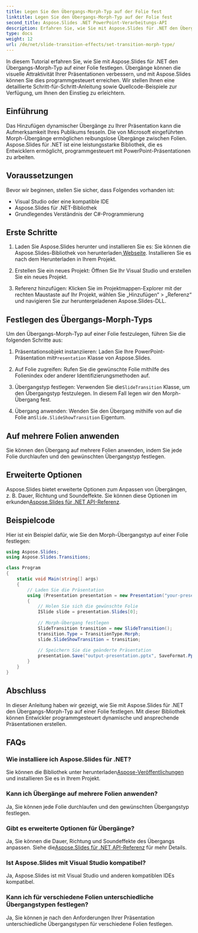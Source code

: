 ```yaml
---
title: Legen Sie den Übergangs-Morph-Typ auf der Folie fest
linktitle: Legen Sie den Übergangs-Morph-Typ auf der Folie fest
second_title: Aspose.Slides .NET PowerPoint-Verarbeitungs-API
description: Erfahren Sie, wie Sie mit Aspose.Slides für .NET den Übergangs-Morph-Typ auf Folien festlegen. Schritt-für-Schritt-Anleitung mit Codebeispielen. Werten Sie jetzt Ihre Präsentationen auf!
type: docs
weight: 12
url: /de/net/slide-transition-effects/set-transition-morph-type/
---
```

In diesem Tutorial erfahren Sie, wie Sie mit Aspose.Slides für .NET den Übergangs-Morph-Typ auf einer Folie festlegen. Übergänge können die visuelle Attraktivität Ihrer Präsentationen verbessern, und mit Aspose.Slides können Sie dies programmgesteuert erreichen. Wir stellen Ihnen eine detaillierte Schritt-für-Schritt-Anleitung sowie Quellcode-Beispiele zur Verfügung, um Ihnen den Einstieg zu erleichtern.

## Einführung
Das Hinzufügen dynamischer Übergänge zu Ihrer Präsentation kann die Aufmerksamkeit Ihres Publikums fesseln. Die von Microsoft eingeführten Morph-Übergänge ermöglichen reibungslose Übergänge zwischen Folien. Aspose.Slides für .NET ist eine leistungsstarke Bibliothek, die es Entwicklern ermöglicht, programmgesteuert mit PowerPoint-Präsentationen zu arbeiten.

## Voraussetzungen
Bevor wir beginnen, stellen Sie sicher, dass Folgendes vorhanden ist:
- Visual Studio oder eine kompatible IDE
- Aspose.Slides für .NET-Bibliothek
- Grundlegendes Verständnis der C#-Programmierung

## Erste Schritte
1.  Laden Sie Aspose.Slides herunter und installieren Sie es: Sie können die Aspose.Slides-Bibliothek von herunterladen[ Webseite](https://releases.aspose.com/slides/net/). Installieren Sie es nach dem Herunterladen in Ihrem Projekt.

2. Erstellen Sie ein neues Projekt: Öffnen Sie Ihr Visual Studio und erstellen Sie ein neues Projekt.

3. Referenz hinzufügen: Klicken Sie im Projektmappen-Explorer mit der rechten Maustaste auf Ihr Projekt, wählen Sie „Hinzufügen“ > „Referenz“ und navigieren Sie zur heruntergeladenen Aspose.Slides-DLL.

## Festlegen des Übergangs-Morph-Typs
Um den Übergangs-Morph-Typ auf einer Folie festzulegen, führen Sie die folgenden Schritte aus:

1.  Präsentationsobjekt instanziieren: Laden Sie Ihre PowerPoint-Präsentation mit`Presentation` Klasse von Aspose.Slides.

2. Auf Folie zugreifen: Rufen Sie die gewünschte Folie mithilfe des Folienindex oder anderer Identifizierungsmethoden auf.

3.  Übergangstyp festlegen: Verwenden Sie die`SlideTransition` Klasse, um den Übergangstyp festzulegen. In diesem Fall legen wir den Morph-Übergang fest.

4.  Übergang anwenden: Wenden Sie den Übergang mithilfe von auf die Folie an`Slide.SlideShowTransition` Eigentum.

## Auf mehrere Folien anwenden
Sie können den Übergang auf mehrere Folien anwenden, indem Sie jede Folie durchlaufen und den gewünschten Übergangstyp festlegen.

## Erweiterte Optionen
 Aspose.Slides bietet erweiterte Optionen zum Anpassen von Übergängen, z. B. Dauer, Richtung und Soundeffekte. Sie können diese Optionen im erkunden[Aspose.Slides für .NET API-Referenz](https://reference.aspose.com/slides/net/).

## Beispielcode
Hier ist ein Beispiel dafür, wie Sie den Morph-Übergangstyp auf einer Folie festlegen:

```csharp
using Aspose.Slides;
using Aspose.Slides.Transitions;

class Program
{
    static void Main(string[] args)
    {
        // Laden Sie die Präsentation
        using (Presentation presentation = new Presentation("your-presentation.pptx"))
        {
            // Holen Sie sich die gewünschte Folie
            ISlide slide = presentation.Slides[0];
            
            // Morph-Übergang festlegen
            SlideTransition transition = new SlideTransition();
            transition.Type = TransitionType.Morph;
            slide.SlideShowTransition = transition;
            
            // Speichern Sie die geänderte Präsentation
            presentation.Save("output-presentation.pptx", SaveFormat.Pptx);
        }
    }
}
```

## Abschluss
In dieser Anleitung haben wir gezeigt, wie Sie mit Aspose.Slides für .NET den Übergangs-Morph-Typ auf einer Folie festlegen. Mit dieser Bibliothek können Entwickler programmgesteuert dynamische und ansprechende Präsentationen erstellen.

## FAQs

### Wie installiere ich Aspose.Slides für .NET?
 Sie können die Bibliothek unter herunterladen[Aspose-Veröffentlichungen](https://releases.aspose.com/slides/net/) und installieren Sie es in Ihrem Projekt.

### Kann ich Übergänge auf mehrere Folien anwenden?
Ja, Sie können jede Folie durchlaufen und den gewünschten Übergangstyp festlegen.

### Gibt es erweiterte Optionen für Übergänge?
 Ja, Sie können die Dauer, Richtung und Soundeffekte des Übergangs anpassen. Siehe die[Aspose.Slides für .NET API-Referenz](https://reference.aspose.com/slides/net/) für mehr Details.

### Ist Aspose.Slides mit Visual Studio kompatibel?
Ja, Aspose.Slides ist mit Visual Studio und anderen kompatiblen IDEs kompatibel.

### Kann ich für verschiedene Folien unterschiedliche Übergangstypen festlegen?
Ja, Sie können je nach den Anforderungen Ihrer Präsentation unterschiedliche Übergangstypen für verschiedene Folien festlegen.